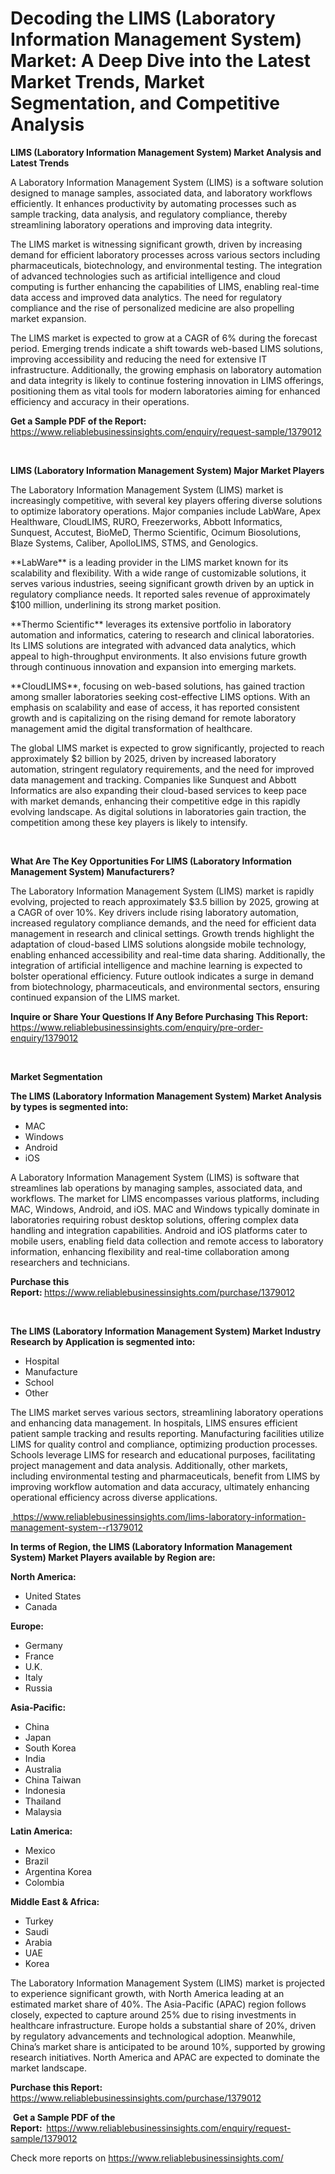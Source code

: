 <p><h1>Decoding the LIMS (Laboratory Information Management System) Market: A Deep Dive into the Latest Market Trends, Market Segmentation, and Competitive Analysis</h1></p><p><strong>LIMS (Laboratory Information Management System) Market Analysis and Latest Trends</strong></p>
<p><p>A Laboratory Information Management System (LIMS) is a software solution designed to manage samples, associated data, and laboratory workflows efficiently. It enhances productivity by automating processes such as sample tracking, data analysis, and regulatory compliance, thereby streamlining laboratory operations and improving data integrity.</p><p>The LIMS market is witnessing significant growth, driven by increasing demand for efficient laboratory processes across various sectors including pharmaceuticals, biotechnology, and environmental testing. The integration of advanced technologies such as artificial intelligence and cloud computing is further enhancing the capabilities of LIMS, enabling real-time data access and improved data analytics. The need for regulatory compliance and the rise of personalized medicine are also propelling market expansion.</p><p>The LIMS market is expected to grow at a CAGR of 6% during the forecast period. Emerging trends indicate a shift towards web-based LIMS solutions, improving accessibility and reducing the need for extensive IT infrastructure. Additionally, the growing emphasis on laboratory automation and data integrity is likely to continue fostering innovation in LIMS offerings, positioning them as vital tools for modern laboratories aiming for enhanced efficiency and accuracy in their operations.</p></p>
<p><strong>Get a Sample PDF of the Report:&nbsp;</strong> <a href="https://www.reliablebusinessinsights.com/enquiry/request-sample/1379012?utm_campaign=97&utm_medium=2&utm_source=Github&utm_content=ia&utm_term=11032025&utm_id=lims-laboratory-information-management-system">https://www.reliablebusinessinsights.com/enquiry/request-sample/1379012</a></p>
<p>&nbsp;</p>
<p><strong>LIMS (Laboratory Information Management System) Major Market Players</strong></p>
<p><p>The Laboratory Information Management System (LIMS) market is increasingly competitive, with several key players offering diverse solutions to optimize laboratory operations. Major companies include LabWare, Apex Healthware, CloudLIMS, RURO, Freezerworks, Abbott Informatics, Sunquest, Accutest, BioMeD, Thermo Scientific, Ocimum Biosolutions, Blaze Systems, Caliber, ApolloLIMS, STMS, and Genologics.</p><p>**LabWare** is a leading provider in the LIMS market known for its scalability and flexibility. With a wide range of customizable solutions, it serves various industries, seeing significant growth driven by an uptick in regulatory compliance needs. It reported sales revenue of approximately $100 million, underlining its strong market position.</p><p>**Thermo Scientific** leverages its extensive portfolio in laboratory automation and informatics, catering to research and clinical laboratories. Its LIMS solutions are integrated with advanced data analytics, which appeal to high-throughput environments. It also envisions future growth through continuous innovation and expansion into emerging markets.</p><p>**CloudLIMS**, focusing on web-based solutions, has gained traction among smaller laboratories seeking cost-effective LIMS options. With an emphasis on scalability and ease of access, it has reported consistent growth and is capitalizing on the rising demand for remote laboratory management amid the digital transformation of healthcare.</p><p>The global LIMS market is expected to grow significantly, projected to reach approximately $2 billion by 2025, driven by increased laboratory automation, stringent regulatory requirements, and the need for improved data management and tracking. Companies like Sunquest and Abbott Informatics are also expanding their cloud-based services to keep pace with market demands, enhancing their competitive edge in this rapidly evolving landscape. As digital solutions in laboratories gain traction, the competition among these key players is likely to intensify.</p></p>
<p>&nbsp;</p>
<p><strong>What Are The Key Opportunities For LIMS (Laboratory Information Management System) Manufacturers?</strong></p>
<p><p>The Laboratory Information Management System (LIMS) market is rapidly evolving, projected to reach approximately $3.5 billion by 2025, growing at a CAGR of over 10%. Key drivers include rising laboratory automation, increased regulatory compliance demands, and the need for efficient data management in research and clinical settings. Growth trends highlight the adaptation of cloud-based LIMS solutions alongside mobile technology, enabling enhanced accessibility and real-time data sharing. Additionally, the integration of artificial intelligence and machine learning is expected to bolster operational efficiency. Future outlook indicates a surge in demand from biotechnology, pharmaceuticals, and environmental sectors, ensuring continued expansion of the LIMS market.</p></p>
<p><strong>Inquire or Share Your Questions If Any Before Purchasing This Report:</strong> <a href="https://www.reliablebusinessinsights.com/enquiry/pre-order-enquiry/1379012?utm_campaign=97&utm_medium=2&utm_source=Github&utm_content=ia&utm_term=11032025&utm_id=lims-laboratory-information-management-system">https://www.reliablebusinessinsights.com/enquiry/pre-order-enquiry/1379012</a></p>
<p>&nbsp;</p>
<p><strong>Market Segmentation</strong></p>
<p><strong>The LIMS (Laboratory Information Management System) Market Analysis by types is segmented into:</strong></p>
<p><ul><li>MAC</li><li>Windows</li><li>Android</li><li>iOS</li></ul></p>
<p><p>A Laboratory Information Management System (LIMS) is software that streamlines lab operations by managing samples, associated data, and workflows. The market for LIMS encompasses various platforms, including MAC, Windows, Android, and iOS. MAC and Windows typically dominate in laboratories requiring robust desktop solutions, offering complex data handling and integration capabilities. Android and iOS platforms cater to mobile users, enabling field data collection and remote access to laboratory information, enhancing flexibility and real-time collaboration among researchers and technicians.</p></p>
<p><strong>Purchase this Report:&nbsp;</strong><a href="https://www.reliablebusinessinsights.com/purchase/1379012?utm_campaign=97&utm_medium=2&utm_source=Github&utm_content=ia&utm_term=11032025&utm_id=lims-laboratory-information-management-system">https://www.reliablebusinessinsights.com/purchase/1379012</a></p>
<p>&nbsp;</p>
<p><strong>The LIMS (Laboratory Information Management System) Market Industry Research by Application is segmented into:</strong></p>
<p><ul><li>Hospital</li><li>Manufacture</li><li>School</li><li>Other</li></ul></p>
<p><p>The LIMS market serves various sectors, streamlining laboratory operations and enhancing data management. In hospitals, LIMS ensures efficient patient sample tracking and results reporting. Manufacturing facilities utilize LIMS for quality control and compliance, optimizing production processes. Schools leverage LIMS for research and educational purposes, facilitating project management and data analysis. Additionally, other markets, including environmental testing and pharmaceuticals, benefit from LIMS by improving workflow automation and data accuracy, ultimately enhancing operational efficiency across diverse applications.</p></p>
<p><a href="https://www.reliablebusinessinsights.com/lims-laboratory-information-management-system--r1379012?utm_campaign=97&utm_medium=2&utm_source=Github&utm_content=ia&utm_term=11032025&utm_id=lims-laboratory-information-management-system">&nbsp;https://www.reliablebusinessinsights.com/lims-laboratory-information-management-system--r1379012</a></p>
<p><strong>In terms of Region, the LIMS (Laboratory Information Management System) Market Players available by Region are:</strong></p>
<p>
    <p> <strong> North America: </strong>
        <ul>
            <li>United States</li>
            <li>Canada</li>
        </ul>
        </p> 
    <p> <strong> Europe: </strong>
        <ul>
            <li>Germany</li>
            <li>France</li>
            <li>U.K.</li>
            <li>Italy</li>
            <li>Russia</li>
        </ul>
        </p> 
    <p> <strong> Asia-Pacific: </strong>
        <ul>
            <li>China</li>
            <li>Japan</li>
            <li>South Korea</li>
            <li>India</li>
            <li>Australia</li>
            <li>China Taiwan</li>
            <li>Indonesia</li>
            <li>Thailand</li>
            <li>Malaysia</li>
        </ul>
        </p> 
    <p> <strong> Latin America: </strong>
        <ul>
            <li>Mexico</li>
            <li>Brazil</li>
            <li>Argentina Korea</li>
            <li>Colombia</li>
        </ul>
        </p> 
    <p> <strong> Middle East & Africa: </strong>
        <ul>
            <li>Turkey</li>
            <li>Saudi</li>
            <li>Arabia</li>
            <li>UAE</li>
            <li>Korea</li>
        </ul>
    </p>
    </p>
<p><p>The Laboratory Information Management System (LIMS) market is projected to experience significant growth, with North America leading at an estimated market share of 40%. The Asia-Pacific (APAC) region follows closely, expected to capture around 25% due to rising investments in healthcare infrastructure. Europe holds a substantial share of 20%, driven by regulatory advancements and technological adoption. Meanwhile, China’s market share is anticipated to be around 10%, supported by growing research initiatives. North America and APAC are expected to dominate the market landscape.</p></p>
<p><strong>Purchase this Report: </strong><a href="https://www.reliablebusinessinsights.com/purchase/1379012?utm_campaign=97&utm_medium=2&utm_source=Github&utm_content=ia&utm_term=11032025&utm_id=lims-laboratory-information-management-system">https://www.reliablebusinessinsights.com/purchase/1379012</a></p>
<p>&nbsp;<strong>Get a Sample PDF of the Report:&nbsp;&nbsp;</strong><a href="https://www.reliablebusinessinsights.com/enquiry/request-sample/1379012?utm_campaign=97&utm_medium=2&utm_source=Github&utm_content=ia&utm_term=11032025&utm_id=lims-laboratory-information-management-system">https://www.reliablebusinessinsights.com/enquiry/request-sample/1379012</a></p>
<p><strong></strong></p>
<p>Check more reports on <a href="https://www.reliablebusinessinsights.com/?utm_campaign=97&utm_medium=2&utm_source=Github&utm_content=ia&utm_term=11032025&utm_id=lims-laboratory-information-management-system">https://www.reliablebusinessinsights.com/</a></p>